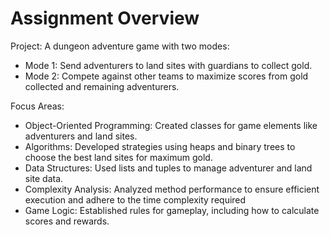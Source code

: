 # Assignment Overview
Project: A dungeon adventure game with two modes:
- Mode 1: Send adventurers to land sites with guardians to collect gold.
- Mode 2: Compete against other teams to maximize scores from gold collected and remaining adventurers.

Focus Areas:
- Object-Oriented Programming: Created classes for game elements like adventurers and land sites.
- Algorithms: Developed strategies using heaps and binary trees to choose the best land sites for maximum gold.
- Data Structures: Used lists and tuples to manage adventurer and land site data.
- Complexity Analysis: Analyzed method performance to ensure efficient execution and adhere to the time complexity required
- Game Logic: Established rules for gameplay, including how to calculate scores and rewards.
